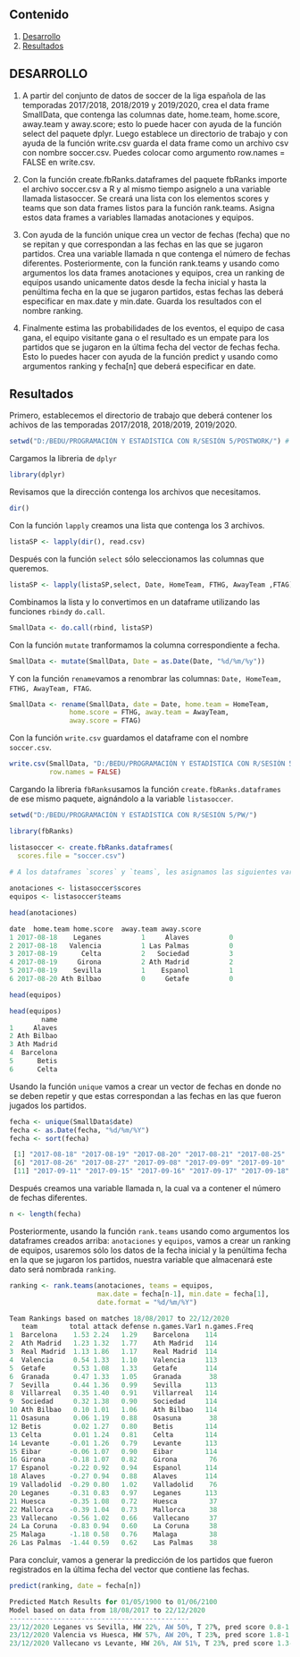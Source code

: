 ## Contenido
1. [Desarrollo](#desarrollo)
2. [Resultados](#resultados)

## DESARROLLO

1. A partir del conjunto de datos de soccer de la liga española de las temporadas 2017/2018, 2018/2019 y 2019/2020, crea el data frame SmallData, que contenga las columnas date, home.team, home.score, away.team y away.score; esto lo puede hacer con ayuda de la función select del paquete dplyr. Luego establece un directorio de trabajo y con ayuda de la función write.csv guarda el data frame como un archivo csv con nombre soccer.csv. Puedes colocar como argumento row.names = FALSE en write.csv.

2. Con la función create.fbRanks.dataframes del paquete fbRanks importe el archivo soccer.csv a R y al mismo tiempo asignelo a una variable llamada listasoccer. Se creará una lista con los elementos scores y teams que son data frames listos para la función rank.teams. Asigna estos data frames a variables llamadas anotaciones y equipos.

3. Con ayuda de la función unique crea un vector de fechas (fecha) que no se repitan y que correspondan a las fechas en las que se jugaron partidos. Crea una variable llamada n que contenga el número de fechas diferentes. Posteriormente, con la función rank.teams y usando como argumentos los data frames anotaciones y equipos, crea un ranking de equipos usando unicamente datos desde la fecha inicial y hasta la penúltima fecha en la que se jugaron partidos, estas fechas las deberá especificar en max.date y min.date. Guarda los resultados con el nombre ranking.

4. Finalmente estima las probabilidades de los eventos, el equipo de casa gana, el equipo visitante gana o el resultado es un empate para los partidos que se jugaron en la última fecha del vector de fechas fecha. Esto lo puedes hacer con ayuda de la función predict y usando como argumentos ranking y fecha[n] que deberá especificar en date.

## Resultados

Primero, establecemos el directorio de trabajo que deberá contener los achivos de las temporadas 2017/2018, 2018/2019, 2019/2020.
```R
setwd("D:/BEDU/PROGRAMACIÓN Y ESTADÍSTICA CON R/SESIÓN 5/POSTWORK/") # La dirección depende de cada uno
```
Cargamos la libreria de `dplyr`
```R
library(dplyr)
```

Revisamos que la dirección contenga los archivos que necesitamos.
```R
dir()
```

Con la función `lapply` creamos una lista que contenga los 3 archivos.
```R
listaSP <- lapply(dir(), read.csv)
```
Después con la función `select` sólo seleccionamos las columnas que queremos.
```R
listaSP <- lapply(listaSP,select, Date, HomeTeam, FTHG, AwayTeam ,FTAG)
```
Combinamos la lista y lo convertimos en un dataframe utilizando las funciones `rbind`y `do.call`.
```R
SmallData <- do.call(rbind, listaSP)
```
Con la función `mutate` tranformamos la columna correspondiente a fecha.
```R
SmallData <- mutate(SmallData, Date = as.Date(Date, "%d/%m/%y"))
```
Y con la función `rename`vamos a renombrar las columnas: `Date, HomeTeam, FTHG, AwayTeam, FTAG`.
```R
SmallData <- rename(SmallData, date = Date, home.team = HomeTeam, 
               home.score = FTHG, away.team = AwayTeam, 
               away.score = FTAG)
```
Con la función `write.csv` guardamos el dataframe con el nombre `soccer.csv`.
```R
write.csv(SmallData, "D:/BEDU/PROGRAMACIÓN Y ESTADÍSTICA CON R/SESIÓN 5/PW/soccer.csv", 
          row.names = FALSE)
```
Cargando la libreria `fbRanks`usamos la función `create.fbRanks.dataframes` de ese mismo paquete,
aignándolo a la variable `listasoccer`. 
```R
setwd("D:/BEDU/PROGRAMACIÓN Y ESTADÍSTICA CON R/SESIÓN 5/PW/")

library(fbRanks)

listasoccer <- create.fbRanks.dataframes(
  scores.file = "soccer.csv")
  
# A los dataframes `scores` y `teams`, les asignamos las siguientes variables 

anotaciones <- listasoccer$scores
equipos <- listasoccer$teams

```
```R
head(anotaciones)

date  home.team home.score  away.team away.score
1 2017-08-18    Leganes          1     Alaves          0
2 2017-08-18   Valencia          1 Las Palmas          0
3 2017-08-19      Celta          2   Sociedad          3
4 2017-08-19     Girona          2 Ath Madrid          2
5 2017-08-19    Sevilla          1    Espanol          1
6 2017-08-20 Ath Bilbao          0     Getafe          0

head(equipos)

head(equipos)
        name
1     Alaves
2 Ath Bilbao
3 Ath Madrid
4  Barcelona
5      Betis
6      Celta
```

Usando la función `unique` vamos a crear un vector de fechas en donde no se deben repetir y que estas
correspondan a las fechas en las que fueron jugados los partidos.
```R
fecha <- unique(SmallData$date)
fecha <- as.Date(fecha, "%d/%m/%Y")
fecha <- sort(fecha)
```
```R
 [1] "2017-08-18" "2017-08-19" "2017-08-20" "2017-08-21" "2017-08-25"
 [6] "2017-08-26" "2017-08-27" "2017-09-08" "2017-09-09" "2017-09-10"
 [11] "2017-09-11" "2017-09-15" "2017-09-16" "2017-09-17" "2017-09-18"
```
Después creamos una variable llamada n, la cual va a contener el número de fechas diferentes.
```R
n <- length(fecha)
```

Posteriormente, usando la función `rank.teams` usando como argumentos los dataframes creados arriba: 
`anotaciones` y `equipos`, vamos a crear un ranking de equipos, usaremos sólo los datos de la fecha 
inicial y la penúltima fecha en la que se jugaron los partidos, nuestra variable que almacenará este 
dato será nombrada `ranking`. 
```R
ranking <- rank.teams(anotaciones, teams = equipos, 
                      max.date = fecha[n-1], min.date = fecha[1], 
                      date.format = "%d/%m/%Y")
```

```R
Team Rankings based on matches 18/08/2017 to 22/12/2020
   team        total attack defense n.games.Var1 n.games.Freq
1  Barcelona    1.53 2.24   1.29    Barcelona    114         
2  Ath Madrid   1.23 1.32   1.77    Ath Madrid   114         
3  Real Madrid  1.13 1.86   1.17    Real Madrid  114         
4  Valencia     0.54 1.33   1.10    Valencia     113         
5  Getafe       0.53 1.08   1.33    Getafe       114         
6  Granada      0.47 1.33   1.05    Granada       38         
7  Sevilla      0.44 1.36   0.99    Sevilla      113         
8  Villarreal   0.35 1.40   0.91    Villarreal   114         
9  Sociedad     0.32 1.38   0.90    Sociedad     114         
10 Ath Bilbao   0.10 1.01   1.06    Ath Bilbao   114         
11 Osasuna      0.06 1.19   0.88    Osasuna       38         
12 Betis        0.02 1.27   0.80    Betis        114         
13 Celta        0.01 1.24   0.81    Celta        114         
14 Levante     -0.01 1.26   0.79    Levante      113         
15 Eibar       -0.06 1.07   0.90    Eibar        114         
16 Girona      -0.18 1.07   0.82    Girona        76         
17 Espanol     -0.22 0.92   0.94    Espanol      114         
18 Alaves      -0.27 0.94   0.88    Alaves       114         
19 Valladolid  -0.29 0.80   1.02    Valladolid    76         
20 Leganes     -0.31 0.83   0.97    Leganes      113         
21 Huesca      -0.35 1.08   0.72    Huesca        37         
22 Mallorca    -0.39 1.04   0.73    Mallorca      38         
23 Vallecano   -0.56 1.02   0.66    Vallecano     37         
24 La Coruna   -0.83 0.94   0.60    La Coruna     38         
25 Malaga      -1.18 0.58   0.76    Malaga        38         
26 Las Palmas  -1.44 0.59   0.62    Las Palmas    38
```

Para concluir, vamos a generar la predicción de los partidos que fueron registrados en la última fecha del vector que contiene las fechas. 
```R
predict(ranking, date = fecha[n])
```
```R
Predicted Match Results for 01/05/1900 to 01/06/2100
Model based on data from 18/08/2017 to 22/12/2020
---------------------------------------------
23/12/2020 Leganes vs Sevilla, HW 22%, AW 50%, T 27%, pred score 0.8-1.4  actual: T (1-1)
23/12/2020 Valencia vs Huesca, HW 57%, AW 20%, T 23%, pred score 1.8-1  actual: HW (2-1)
23/12/2020 Vallecano vs Levante, HW 26%, AW 51%, T 23%, pred score 1.3-1.9  actual: HW (2-1)
```
